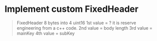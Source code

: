 # Implement custom FixedHeader

> FixedHeader 8 bytes into 4 uint16
> 1st value = ? it is reserve engineering from a c++ code.
> 2nd value = body length
> 3rd value = mainKey
> 4th value = subKey
